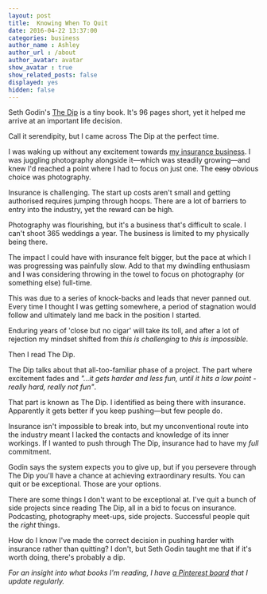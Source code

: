 ```yaml
---
layout: post
title:  Knowing When To Quit
date: 2016-04-22 13:37:00
categories: business
author_name : Ashley
author_url : /about
author_avatar: avatar
show_avatar : true
show_related_posts: false
displayed: yes
hidden: false
---
```


Seth Godin's <a href="https://www.amazon.co.uk/Dip-extraordinary-benefits-knowing-stick/dp/0749928301/ref=sr_1_1?ie=UTF8&qid=1461228064&sr=8-1&keywords=the+dip">The Dip</a> is a tiny book. It's 96 pages short, yet it helped me arrive at an important life decision.

Call it serendipity, but I came across The Dip at the perfect time.

I was waking up without any excitement towards <a href="http://insurancebyjack.co.uk">my insurance business</a>. I was juggling photography alongside it—which was steadily growing—and knew I'd reached a point where I had to focus on just one. The <strike>easy</strike> obvious choice was photography.

Insurance is challenging. The start up costs aren't small and getting authorised requires jumping through hoops. There are a lot of barriers to entry into the industry, yet the reward can be high. 

Photography was flourishing, but it's a business that's difficult to scale. I can't shoot 365 weddings a year. The business is limited to my physically being there.

The impact I could have with insurance felt bigger, but the pace at which I was progressing was painfully slow. Add to that my dwindling enthusiasm and I was considering throwing in the towel to focus on photography (or something else) full-time.

This was due to a series of knock-backs and leads that never panned out. Every time I thought I was getting somewhere, a period of stagnation would follow and ultimately land me back in the position I started.

Enduring years of 'close but no cigar' will take its toll, and after a lot of rejection my mindset shifted from _this is challenging_ to _this is impossible_.

Then I read The Dip.

The Dip talks about that all-too-familiar phase of a project. The part where excitement fades and _"…it gets harder and less fun, until it hits a low point - really hard, really not fun"_.

That part is known as The Dip. I identified as being there with insurance. Apparently it gets better if you keep pushing—but few people do.

Insurance isn't impossible to break into, but my unconventional route into the industry meant I lacked the contacts and knowledge of its inner workings. If I wanted to push through The Dip, insurance had to have my _full_ commitment.

Godin says the system expects you to give up, but if you persevere through The Dip you'll have a chance at achieving extraordinary results. You can quit or be exceptional. Those are your options.

There are some things I don't want to be exceptional at. I've quit a bunch of side projects since reading The Dip, all in a bid to focus on insurance. Podcasting, photography meet-ups, side projects. Successful people quit the _right_ things.

How do I know I've made the correct decision in pushing harder with insurance rather than quitting? I don't, but Seth Godin taught me that if it's worth doing, there's probably a dip.

_For an insight into what books I'm reading, I have <a href="https://uk.pinterest.com/insurancebyjack/books/">a Pinterest board</a> that I update regularly._
